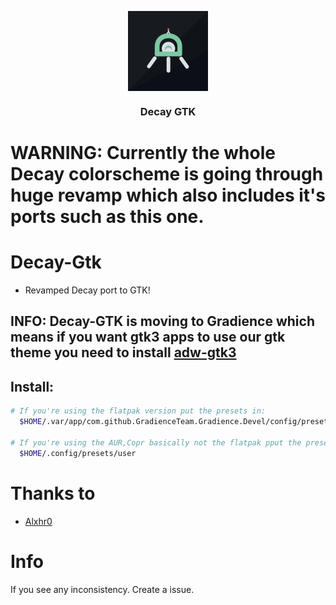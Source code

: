 <p align="center">
  <img align="center" width="128" height="128" src="https://raw.githubusercontent.com/decaycs/.github/main/assets/logo.png">
</p>

<h3 align="center">Decay GTK</h3>

# **WARNING**: Currently the whole Decay colorscheme is going through huge revamp which also includes it's ports such as this one.

# Decay-Gtk

* Revamped Decay port to GTK!

## **INFO**: Decay-GTK is moving to Gradience which means if you want gtk3 apps to use our gtk theme you need to install [adw-gtk3](https://github.com/lassekongo83/adw-gtk3)

## **Install**:

```bash
# If you're using the flatpak version put the presets in:
  $HOME/.var/app/com.github.GradienceTeam.Gradience.Devel/config/presets

# If you're using the AUR,Copr basically not the flatpak pput the presets in:
  $HOME/.config/presets/user

```


# Thanks to

- [Alxhr0](https://github.com/Alxhr0)

# Info

If you see any inconsistency. Create a issue.
